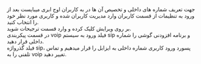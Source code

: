 <p>جهت تعریف شماره های داخلی و تخصیص آن ها در به کاربران اوج ابری میبایست بعد از ورود به تنظیمات از قسمت کاربران وارد مدیریت کاربران شده و کاربری مورد نظر خود را انتخاب کنید.<br>بر روی ویرایش کلیک کرده و وارد قسمت ترجیحات شوید.<br>در قسمت پیکربندی voip فیلد ورود به سیستم sip و برنامه افزودنی گوشی را شماره داخلی قرار دهید.<br>فیلد گذرواژه sip، پسورد ورود کاربری شماره داخلی به ایزابل را قرار میدهیم و تماس تلفنی را به voip تغییر دهید.</p>